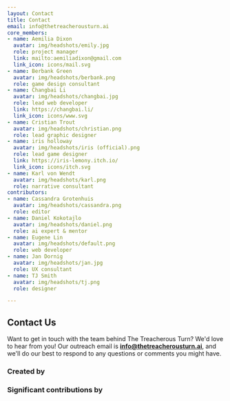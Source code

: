```yaml
---
layout: Contact
title: Contact
email: info@thetreacherousturn.ai
core_members:
- name: Aemilia Dixon
  avatar: img/headshots/emily.jpg
  role: project manager
  link: mailto:aemiliadixon@gmail.com
  link_icon: icons/mail.svg
- name: Berbank Green
  avatar: img/headshots/berbank.png
  role: game design consultant
- name: Changbai Li
  avatar: img/headshots/changbai.jpg
  role: lead web developer
  link: https://changbai.li/
  link_icon: icons/www.svg
- name: Cristian Trout
  avatar: img/headshots/christian.png
  role: lead graphic designer
- name: iris holloway
  avatar: img/headshots/iris (official).png
  role: lead game designer
  link: https://iris-lemony.itch.io/
  link_icon: icons/itch.svg
- name: Karl von Wendt
  avatar: img/headshots/karl.png
  role: narrative consultant
contributors:
- name: Cassandra Grotenhuis
  avatar: img/headshots/cassandra.png
  role: editor
- name: Daniel Kokotajlo
  avatar: img/headshots/daniel.png
  role: ai expert & mentor
- name: Eugene Lin
  avatar: img/headshots/default.png
  role: web developer
- name: Jan Dornig
  avatar: img/headshots/jan.jpg
  role: UX consultant
- name: TJ Smith
  avatar: img/headshots/tj.png
  role: designer

---
```


<h2 class="highlighter-pink active">Contact Us</h2>

Want to get in touch with the team behind The Treacherous Turn? We'd love to hear from you! Our outreach email is **info@thetreacherousturn.ai**, and we'll do our best to respond to any questions or comments you might have.

<h3 class="highlighter-red">Created by</h3>
<div class="members">
  <Member v-for="member in $page.frontmatter.core_members" :member='member' />
</div>

<h3 class="highlighter-red">Significant contributions by</h3>
<div class="members">
  <Member v-for="member in $page.frontmatter.contributors" :member='member' />
</div>

